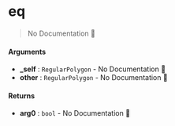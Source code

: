 # eq

> No Documentation 🚧

#### Arguments

- **\_self** : `RegularPolygon` \- No Documentation 🚧
- **other** : `RegularPolygon` \- No Documentation 🚧

#### Returns

- **arg0** : `bool` \- No Documentation 🚧